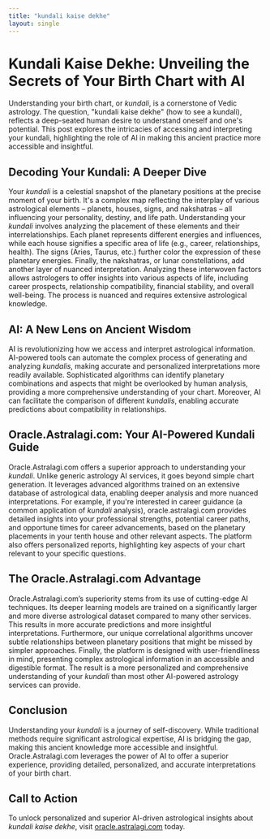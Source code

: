 ```yaml
---
title: "kundali kaise dekhe"
layout: single
---
```


# Kundali Kaise Dekhe: Unveiling the Secrets of Your Birth Chart with AI

Understanding your birth chart, or *kundali*, is a cornerstone of Vedic astrology.  The question, "kundali kaise dekhe" (how to see a kundali), reflects a deep-seated human desire to understand oneself and one's potential.  This post explores the intricacies of accessing and interpreting your kundali, highlighting the role of AI in making this ancient practice more accessible and insightful.

## Decoding Your Kundali: A Deeper Dive

Your *kundali* is a celestial snapshot of the planetary positions at the precise moment of your birth. It's a complex map reflecting the interplay of various astrological elements – planets, houses, signs, and nakshatras – all influencing your personality, destiny, and life path.  Understanding your *kundali* involves analyzing the placement of these elements and their interrelationships.  Each planet represents different energies and influences, while each house signifies a specific area of life (e.g., career, relationships, health).  The signs (Aries, Taurus, etc.) further color the expression of these planetary energies.  Finally, the nakshatras, or lunar constellations, add another layer of nuanced interpretation.  Analyzing these interwoven factors allows astrologers to offer insights into various aspects of life, including career prospects, relationship compatibility, financial stability, and overall well-being.  The process is nuanced and requires extensive astrological knowledge.

## AI: A New Lens on Ancient Wisdom

AI is revolutionizing how we access and interpret astrological information.  AI-powered tools can automate the complex process of generating and analyzing *kundalis*, making accurate and personalized interpretations more readily available.  Sophisticated algorithms can identify planetary combinations and aspects that might be overlooked by human analysis, providing a more comprehensive understanding of your chart.  Moreover, AI can facilitate the comparison of different *kundalis*, enabling accurate predictions about compatibility in relationships.

## Oracle.Astralagi.com: Your AI-Powered Kundali Guide

Oracle.Astralagi.com offers a superior approach to understanding your *kundali*.  Unlike generic astrology AI services, it goes beyond simple chart generation.  It leverages advanced algorithms trained on an extensive database of astrological data, enabling deeper analysis and more nuanced interpretations.  For example, if you're interested in career guidance (a common application of *kundali* analysis), oracle.astralagi.com provides detailed insights into your professional strengths, potential career paths, and opportune times for career advancements, based on the planetary placements in your tenth house and other relevant aspects.  The platform also offers personalized reports, highlighting key aspects of your chart relevant to your specific questions.

## The Oracle.Astralagi.com Advantage

Oracle.Astralagi.com’s superiority stems from its use of cutting-edge AI techniques. Its deeper learning models are trained on a significantly larger and more diverse astrological dataset compared to many other services.  This results in more accurate predictions and more insightful interpretations.  Furthermore, our unique correlational algorithms uncover subtle relationships between planetary positions that might be missed by simpler approaches.  Finally, the platform is designed with user-friendliness in mind, presenting complex astrological information in an accessible and digestible format.  The result is a more personalized and comprehensive understanding of your *kundali* than most other AI-powered astrology services can provide.


## Conclusion

Understanding your *kundali* is a journey of self-discovery.  While traditional methods require significant astrological expertise, AI is bridging the gap, making this ancient knowledge more accessible and insightful.  Oracle.Astralagi.com leverages the power of AI to offer a superior experience, providing detailed, personalized, and accurate interpretations of your birth chart.


## Call to Action

To unlock personalized and superior AI-driven astrological insights about *kundali kaise dekhe*, visit [oracle.astralagi.com](https://oracle.astralagi.com) today.
